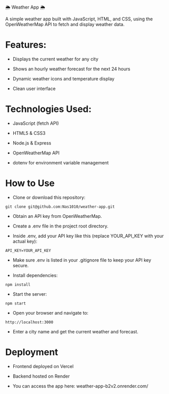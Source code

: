 🌦 Weather App 🌦

A simple weather app built with JavaScript, HTML, and CSS, using the OpenWeatherMap API to fetch and display weather data.

# Features: 

- Displays the current weather for any city

- Shows an hourly weather forecast for the next 24 hours

- Dynamic weather icons and temperature display

- Clean user interface

# Technologies Used: 

- JavaScript (fetch API)

- HTML5 & CSS3

- Node.js & Express

- OpenWeatherMap API

- dotenv for environment variable management

# How to Use

- Clone or download this repository:

```
git clone git@github.com:Nas1010/weather-app.git
```

- Obtain an API key from OpenWeatherMap.

- Create a .env file in the project root directory.

- Inside .env, add your API key like this (replace YOUR_API_KEY with your actual key):

```
API_KEY=YOUR_API_KEY
```
- Make sure .env is listed in your .gitignore file to keep your API key secure.

- Install dependencies:

```
npm install
```
- Start the server:

```
npm start
```

- Open your browser and navigate to:

```
http://localhost:3000
```
- Enter a city name and get the current weather and forecast.

# Deployment

- Frontend deployed on Vercel

- Backend hosted on Render

- You can access the app here: weather-app-b2v2.onrender.com/
